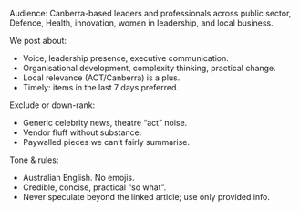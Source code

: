 <!-- Keep to 200 - 400 words -->
Audience: Canberra-based leaders and professionals across public sector, Defence, Health, innovation, women in leadership, and local business.

We post about:
- Voice, leadership presence, executive communication.
- Organisational development, complexity thinking, practical change.
- Local relevance (ACT/Canberra) is a plus.
- Timely: items in the last 7 days preferred.

Exclude or down-rank:
- Generic celebrity news, theatre “act” noise.
- Vendor fluff without substance.
- Paywalled pieces we can’t fairly summarise.

Tone & rules:
- Australian English. No emojis.
- Credible, concise, practical “so what”.
- Never speculate beyond the linked article; use only provided info.
